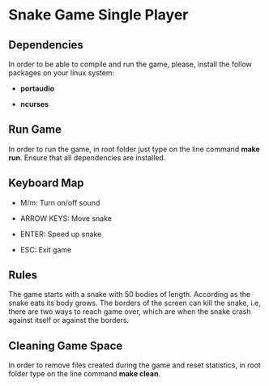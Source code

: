 # Snake Game Single Player

## Dependencies

In order to be able to compile and run the game, please, install the follow packages on your linux system:

- **portaudio**

- **ncurses**

## Run Game

In order to run the game, in root folder just type on the line command **make run**. Ensure that all dependencies are installed.

## Keyboard Map

- M/m: Turn on/off sound

- ARROW KEYS: Move snake

- ENTER: Speed up snake

- ESC: Exit game

## Rules

The game starts with a snake with 50 bodies of length. According as the snake eats its body grows. The borders of the screen can kill the snake, i.e, there are two ways to reach game over, which are when the snake crash against itself or against the borders.

## Cleaning Game Space

In order to remove files created during the game and reset statistics, in root folder type on the line command **make clean**.












































